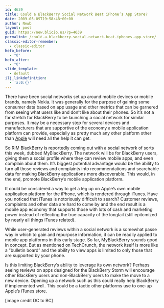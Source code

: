 ```yaml
---
id: 4639
title: Could a BlackBerry Social Network Beat iPhone’s App Store?
date: 2009-05-09T19:58:48+00:00
author: Newb
layout: post
guid: https://new.blicio.us/?p=4639
permalink: /could-a-blackberry-social-network-beat-iphones-app-store/
classic-editor-remember:
  - classic-editor
hefo_before:
  - "0"
hefo_after:
  - "0"
slide_template:
  - default
ilj_linkdefinition:
  - 'a:0:{}'
---
```

There have been social networks set up around mobile devices or mobile brands, namely Nokia. It was generally for the purpose of gaining some consumer data based on app usage and other metrics that can be garnered from seeing what users like and don’t like about their phones. So it’s not a far stretch for BlackBerry to be launching a social network for similar purposes. It may be a necessary step for several devices and manufacturers that are supportive of the economy a mobile application platform can provide, especially as pretty much any other platform other than [Apple](https://new.blicio.us/the-humble-beginnings-of-apple/) will need all the help it can get.

So RIM BlackBerry is reportedly coming out with a social network of sorts this week, dubbed MyBlackBerry. The network will be for BlackBerry users, giving them a social profile where they can review mobile apps, and even complain about them. It’s biggest potential advantage would be the ability to turn all those reviews and complaints into recommendations and searchable data for making BlackBerry applications more discoverable. This would, in the end, promote BlackBerry’s mobile application platform.

It could be considered a way to get a leg up on Apple’s own mobile application platform for the iPhone, which is rendered through iTunes. Have you noticed that iTunes is notoriously difficult to search? Customer reviews, complaints and other data are hard to come by and the end result is a mobile app economy that supports those with lots of cash and marketing power instead of reflecting the true capacity of the longtail (still epitomized by nearly all things iTunes related).

While user-generated reviews within a social network is a somewhat passe way in which to gain and repurpose information, it can be readily applied to mobile app platforms in this early stage. So far, MyBlackBerry sounds good in concept. But as mentioned on TechCrunch, the network itself is more like a “bulletin board” and the ability to view apps is limited to only those that are supported by your phone.

Is this limiting BlackBerry’s ability to leverage its own network? Perhaps seeing reviews on apps designed for the BlackBerry Storm will encourage other BlackBery users and non-BlackBerry users to make the move to a new device. Opening up a network such as this could really help BlackBerry if implemented well. This could be a tactic other platforms use to one-up Apple’s iTunes store.

[image credit DC to BC]